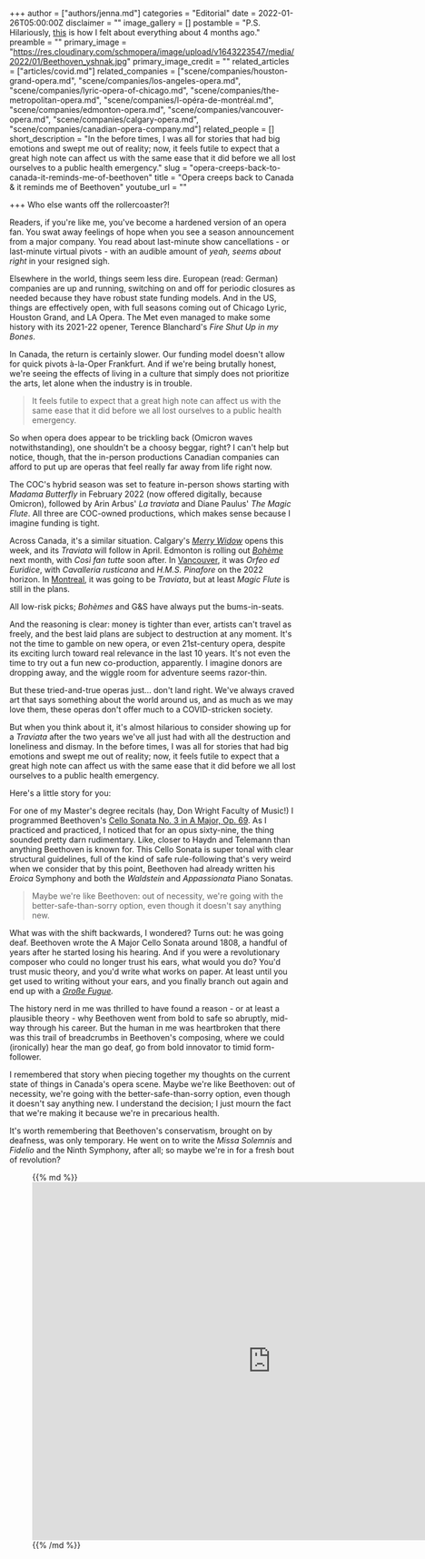 +++
author = ["authors/jenna.md"]
categories = "Editorial"
date = 2022-01-26T05:00:00Z
disclaimer = ""
image_gallery = []
postamble = "P.S. Hilariously, [this](/help-the-pandemic-has-made-me-opera-conservative/) is how I felt about everything about 4 months ago."
preamble = ""
primary_image = "https://res.cloudinary.com/schmopera/image/upload/v1643223547/media/2022/01/Beethoven_yshnak.jpg"
primary_image_credit = ""
related_articles = ["articles/covid.md"]
related_companies = ["scene/companies/houston-grand-opera.md", "scene/companies/los-angeles-opera.md", "scene/companies/lyric-opera-of-chicago.md", "scene/companies/the-metropolitan-opera.md", "scene/companies/l-opéra-de-montréal.md", "scene/companies/edmonton-opera.md", "scene/companies/vancouver-opera.md", "scene/companies/calgary-opera.md", "scene/companies/canadian-opera-company.md"]
related_people = []
short_description = "In the before times, I was all for stories that had big emotions and swept me out of reality; now, it feels futile to expect that a great high note can affect us with the same ease that it did before we all lost ourselves to a public health emergency."
slug = "opera-creeps-back-to-canada-it-reminds-me-of-beethoven"
title = "Opera creeps back to Canada & it reminds me of Beethoven"
youtube_url = ""

+++
Who else wants off the rollercoaster?!

Readers, if you're like me, you've become a hardened version of an opera fan. You swat away feelings of hope when you see a season announcement from a major company. You read about last-minute show cancellations  - or last-minute virtual pivots - with an audible amount of _yeah, seems about right_ in your resigned sigh.

Elsewhere in the world, things seem less dire. European (read: German) companies are up and running, switching on and off for periodic closures as needed because they have robust state funding models. And in the US, things are effectively open, with full seasons coming out of Chicago Lyric, Houston Grand, and LA Opera. The Met even managed to make some history with its 2021-22 opener, Terence Blanchard's _Fire Shut Up in my Bones_.

In Canada, the return is certainly slower. Our funding model doesn't allow for quick pivots à-la-Oper Frankfurt. And if we're being brutally honest, we're seeing the effects of living in a culture that simply does not prioritize the arts, let alone when the industry is in trouble.

> It feels futile to expect that a great high note can affect us with the same ease that it did before we all lost ourselves to a public health emergency.

So when opera does appear to be trickling back (Omicron waves notwithstanding), one shouldn't be a choosy beggar, right? I can't help but notice, though, that the in-person productions Canadian companies can afford to put up are operas that feel really far away from life right now.

The COC's hybrid season was set to feature in-person shows starting with _Madama Butterfly_ in February 2022 (now offered digitally, because Omicron), followed by Arin Arbus' _La traviata_ and Diane Paulus' _The Magic Flute_. All three are COC-owned productions, which makes sense because I imagine funding is tight.

Across Canada, it's a similar situation. Calgary's [_Merry Widow_](https://calgaryopera.com/21-22/merry-widow) opens this week, and its _Traviata_ will follow in April. Edmonton is rolling out [_Bohème_](https://www.edmontonopera.com/2022/boheme) next month, with _Così fan tutte_ soon after. In [Vancouver](https://www.vancouveropera.ca/), it was _Orfeo ed Euridice_, with _Cavalleria rusticana_ and _H.M.S. Pinafore_ on the 2022 horizon. In [Montreal](https://www.operademontreal.com/en/shows/2021-2022-season), it was going to be _Traviata_, but at least _Magic Flute_ is still in the plans.

All low-risk picks; _Bohèmes_ and G&S have always put the bums-in-seats.

And the reasoning is clear: money is tighter than ever, artists can't travel as freely, and the best laid plans are subject to destruction at any moment. It's not the time to gamble on new opera, or even 21st-century opera, despite its exciting lurch toward real relevance in the last 10 years. It's not even the time to try out a fun new co-production, apparently. I imagine donors are dropping away, and the wiggle room for adventure seems razor-thin.

But these tried-and-true operas just... don't land right. We've always craved art that says something about the world around us, and as much as we may love them, these operas don't offer much to a COVID-stricken society.

But when you think about it, it's almost hilarious to consider showing up for a _Traviata_ after the two years we've all just had with all the destruction and loneliness and dismay. In the before times, I was all for stories that had big emotions and swept me out of reality; now, it feels futile to expect that a great high note can affect us with the same ease that it did before we all lost ourselves to a public health emergency.

Here's a little story for you:

For one of my Master's degree recitals (hay, Don Wright Faculty of Music!) I programmed Beethoven's [Cello Sonata No. 3 in A Major, Op. 69](https://www.youtube.com/watch?v=X9pivx91mVk). As I practiced and practiced, I noticed that for an opus sixty-nine, the thing sounded pretty darn rudimentary. Like, closer to Haydn and Telemann than anything Beethoven is known for. This Cello Sonata is super tonal with clear structural guidelines, full of the kind of safe rule-following that's very weird when we consider that by this point, Beethoven had already written his _Eroica_ Symphony and both the _Waldstein_ and _Appassionata_ Piano Sonatas.

> Maybe we're like Beethoven: out of necessity, we're going with the better-safe-than-sorry option, even though it doesn't say anything new.

What was with the shift backwards, I wondered? Turns out: he was going deaf. Beethoven wrote the A Major Cello Sonata around 1808, a handful of years after he started losing his hearing. And if you were a revolutionary composer who could no longer trust his ears, what would you do? You'd trust music theory, and you'd write what works on paper. At least until you get used to writing without your ears, and you finally branch out again and end up with a [_Große Fugue_](https://en.wikipedia.org/wiki/Grosse_Fuge)_._

The history nerd in me was thrilled to have found a reason - or at least a plausible theory - why Beethoven went from bold to safe so abruptly, mid-way through his career. But the human in me was heartbroken that there was this trail of breadcrumbs in Beethoven's composing, where we could (ironically) hear the man go deaf, go from bold innovator to timid form-follower.

I remembered that story when piecing together my thoughts on the current state of things in Canada's opera scene. Maybe we're like Beethoven: out of necessity, we're going with the better-safe-than-sorry option, even though it doesn't say anything new. I understand the decision; I just mourn the fact that we're making it because we're in precarious health.

It's worth remembering that Beethoven's conservatism, brought on by deafness, was only temporary. He went on to write the _Missa Solemnis_ and _Fidelio_ and the Ninth Symphony, after all; so maybe we're in for a fresh bout of revolution?

<figure data-type="video">{{% md %}}<iframe width="840" height="630" src="https://www.youtube.com/embed/X9pivx91mVk" title="YouTube video player" frameborder="0" allow="accelerometer; autoplay; clipboard-write; encrypted-media; gyroscope; picture-in-picture" allowfullscreen></iframe>{{% /md %}}

</figure>